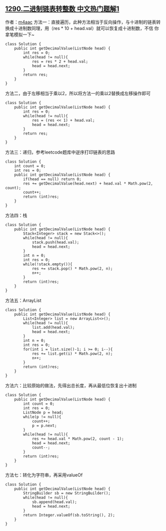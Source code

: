 ## [1290.二进制链表转整数 中文热门题解1](https://leetcode.cn/problems/convert-binary-number-in-a-linked-list-to-integer/solutions/100000/4chong-fang-fa-zhi-jie-bian-li-di-gui-zhan-arrayli)

作者：[m4aac](https://leetcode.cn/u/m4aac)
方法一：直接遍历，此种方法相当于反向操作，与十进制的链表转换成十进制数同理，用（res * 10 + head.val）就可以恢复成十进制数，不信 你拿笔模拟一下~
```
class Solution {
    public int getDecimalValue(ListNode head) {
        int res = 0;
        while(head != null){
            res = res * 2 + head.val;
            head = head.next;
        }
        return res;
    }
}
```
方法二，由于左移相当于乘以2，所以将方法一的乘以2替换成左移操作即可
```
class Solution {
    public int getDecimalValue(ListNode head) {
        int res = 0;
        while(head != null){
            res = (res << 1) + head.val;
            head = head.next;
        }
        return res;
    }
}

```
方法三：递归，参考leetcode题库中逆序打印链表的思路
```
class Solution {
    int count = 0;
    int res = 0;
    public int getDecimalValue(ListNode head) {
        if(head == null) return 0;
        res += getDecimalValue(head.next) + head.val * Math.pow(2, count);
        count++;
        return (int)res;
    }
}
```
方法四：栈
```
class Solution {
    public int getDecimalValue(ListNode head) {
        Stack<Integer> stack = new Stack<>();
        while(head != null){
            stack.push(head.val);
            head = head.next;
        }
        int n = 0;
        int res = 0;
        while(!stack.empty()){
            res += stack.pop() * Math.pow(2, n);
            n++;
        }
        return (int)res;
    }
}
```
方法五：ArrayList
```
class Solution {
    public int getDecimalValue(ListNode head) {
        List<Integer> list = new ArrayList<>();
        while(head != null){
            list.add(head.val);
            head = head.next;
        }
        int n = 0;
        int res = 0;
        for(int i = list.size()-1; i >= 0; i--){
            res += list.get(i) * Math.pow(2, n);
            n++;
        }
        return (int)res;
    }
}
```
方法六：比较原始的做法，先得出总长度，再从最低位恢复出十进制
```
class Solution {
    public int getDecimalValue(ListNode head) {
        int count = 0;
        int res = 0;
        ListNode p = head;
        while(p != null){
            count++;
            p = p.next;
        }
        while(head != null){
            res += head.val * Math.pow(2, count - 1);
            head = head.next;
            count--;
        }
        return (int)res;
    }
}
```
方法七：转化为字符串，再采用valueOf
```
class Solution {
    public int getDecimalValue(ListNode head) {
        StringBuilder sb = new StringBuilder();
        while(head != null){
            sb.append(head.val);
            head = head.next;
        }
        return Integer.valueOf(sb.toString(), 2);
    }
}
```




